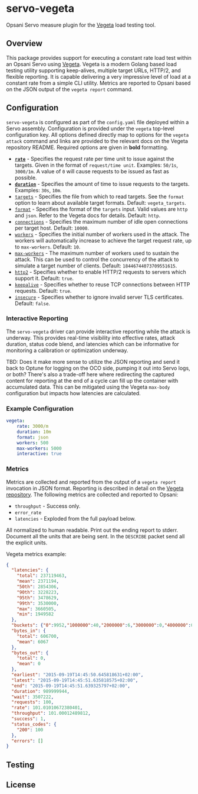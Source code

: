 # servo-vegeta

Opsani Servo measure plugin for the [Vegeta](https://github.com/tsenart/vegeta) load testing tool.

## Overview

This package provides support for executing a constant rate load test within an Opsani Servo using [Vegeta](https://github.com/tsenart/vegeta). Vegeta is a modern Golang based load testing utility supporting keep-alives, multiple target URLs, HTTP/2, and flexible reporting. It is capable delivering a very impressive level of load at a constant rate from a simple CLI utility. Metrics are reported to Opsani based on the JSON output of the `vegeta report` command.

## Configuration

`servo-vegeta` is configured as part of the `config.yaml` file deployed within a Servo assembly. Configuration is provided under the `vegeta` top-level configuration key. All options defined directly map to options for the `vegeta attack` command and links are provided to the  relevant docs on the Vegeta repository README. Required options are given in **bold** formatting.

* [**`rate`**](https://github.com/tsenart/vegeta#-rate) - Specifies the request rate per time unit to issue against the targets. Given in the format of `request/time unit`. Examples: `50/1s`, `3000/1m`. A value of `0` will cause requests to be issued as fast as possible.
* [**`duration`**](https://github.com/tsenart/vegeta#-duration) - Specifies the amount of time to issue requests to the targets. Examples: `30s`, `10m`.
* [`targets`](https://github.com/tsenart/vegeta#-targets) - Specifies the file from which to read targets. See the `format` option to learn about available target formats. Default: `vegeta_targets`.
* [`format`](https://github.com/tsenart/vegeta#-format) - Specifies the format of the `targets` input. Valid values are `http` and `json`. Refer to the Vegeta docs for details. Default: `http`.
* [`connections`](https://github.com/tsenart/vegeta#-connections) - Specifies the maximum number of idle open connections per target host. Default: `10000`.
* [`workers`](https://github.com/tsenart/vegeta#-workers) - Specifies the initial number of workers used in the attack. The workers will automatically increase to achieve the target request rate, up to `max-workers`. Default: `10`.
* [`max-workers`](https://github.com/tsenart/vegeta#-max-workers) - The maximum number of workers used to sustain the attack. This can be used to control the concurrency of the attack to simulate a target number of clients. Default: `18446744073709551615`.
* [`http2`](https://github.com/tsenart/vegeta#-http2) - Specifies whether to enable HTTP/2 requests to servers which support it. Default: `true`.
* [`keepalive`](https://github.com/tsenart/vegeta#-keepalive) - Specifies whether to reuse TCP connections between HTTP requests. Default: `true`.
* [`insecure`](https://github.com/tsenart/vegeta#-insecure) - Specifies whether to ignore invalid server TLS certificates. Default: `false`.

### Interactive Reporting

The `servo-vegeta` driver can provide interactive reporting while the attack is underway. This provides real-time visibility into effective rates, attack duration, status code blend, and latencies which can be informative for monitoring a calibration or optimization underway.

TBD: Does it make more sense to utilize the JSON reporting and send it back to Optune for logging on the OCO side, pumping it out into Servo logs, or both? There's also a trade-off here where redirecting the captured content for reporting at the end of a cycle can fill up the container with accumulated data. This can be mitigated using the Vegeta `max-body` configuration but impacts how latencies are calculated.

### Example Configuration

```yaml
vegeta:
    rate: 3000/m
    duration: 10m
    format: json
    workers: 500
    max-workers: 5000
    interactive: true
```

### Metrics

Metrics are collected and reported from the output of a `vegeta report` invocation in JSON format. Reporting is described in detail on the [Vegeta repository](https://github.com/tsenart/vegeta#report--typetext). The following metrics are collected and reported to Opsani:

* `throughput` - Success only.
* `error_rate`
* `latencies` - Exploded from the full payload below.

All normalized to human readable. Print out the ending report to stderr. Document all the units that are being sent. In the `DESCRIBE` packet send all the explicit units.

Vegeta metrics example:

```json
{
  "latencies": {
    "total": 237119463,
    "mean": 2371194,
    "50th": 2854306,
    "90th": 3228223,
    "95th": 3478629,
    "99th": 3530000,
    "max": 3660505,
    "min": 1949582
  },
  "buckets": {"0":9952,"1000000":40,"2000000":6,"3000000":0,"4000000":0,"5000000":2},
  "bytes_in": {
    "total": 606700,
    "mean": 6067
  },
  "bytes_out": {
    "total": 0,
    "mean": 0
  },
  "earliest": "2015-09-19T14:45:50.645818631+02:00",
  "latest": "2015-09-19T14:45:51.635818575+02:00",
  "end": "2015-09-19T14:45:51.639325797+02:00",
  "duration": 989999944,
  "wait": 3507222,
  "requests": 100,
  "rate": 101.01010672380401,
  "throughput": 101.00012489812,
  "success": 1,
  "status_codes": {
    "200": 100
  },
  "errors": []
}
```

## Testing

## License

